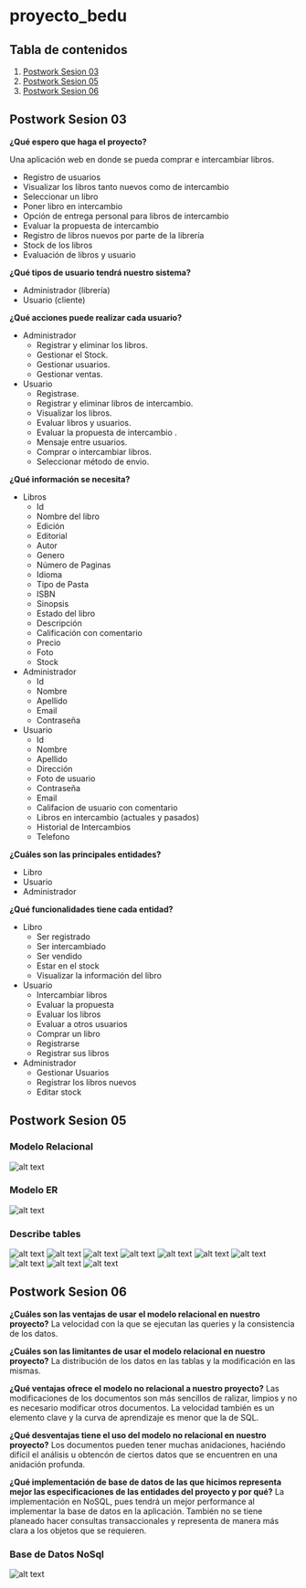 # proyecto_bedu

## Tabla de contenidos
1. [Postwork Sesion 03](#postwork-3)
2. [Postwork Sesion 05](#postwork-5)
3. [Postwork Sesion 06](#postwork-6)

## Postwork Sesion 03 <a name="postwork-3"></a>

**¿Qué espero que haga el proyecto?**

Una aplicación web en donde se pueda comprar e intercambiar libros.  
- Registro de usuarios  
- Visualizar los libros tanto nuevos como de intercambio  
- Seleccionar un libro  
- Poner libro en intercambio  
- Opción de entrega personal para libros de intercambio  
- Evaluar la propuesta de intercambio  
- Registro de libros nuevos por parte de la librería  
- Stock de los libros  
- Evaluación de libros y usuario  

**¿Qué tipos de usuario tendrá nuestro sistema?**
- Administrador (librería)  
- Usuario (cliente)  

**¿Qué acciones puede realizar cada usuario?**

- Administrador  
    - Registrar y eliminar los libros.  
    - Gestionar el Stock.  
    - Gestionar usuarios.  
    - Gestionar ventas.  
- Usuario
    - Registrase.  
    - Registrar y eliminar libros de intercambio.  
    - Visualizar los libros.  
    - Evaluar libros y usuarios.  
    - Evaluar la propuesta de intercambio . 
    - Mensaje entre usuarios.
    - Comprar o intercambiar libros.  
    - Seleccionar método de envio.  

**¿Qué información se necesita?**

- Libros  
    - Id 
    - Nombre del libro  
    - Edición  
    - Editorial  
    - Autor  
    - Genero  
    - Número de Paginas  
    - Idioma  
    - Tipo de Pasta  
    - ISBN  
    - Sinopsis  
    - Estado del libro  
    - Descripción  
    - Calificación con comentario  
    - Precio  
    - Foto  
    - Stock  
- Administrador  
    - Id  
    - Nombre 
    - Apellido 
    - Email  
    - Contraseña
- Usuario  
    - Id  
    - Nombre  
    - Apellido  
    - Dirección  
    - Foto de usuario  
    - Contraseña  
    - Email  
    - Califacion de usuario con comentario
    - Libros en intercambio (actuales y pasados)  
    - Historial de Intercambios  
    - Telefono  

**¿Cuáles son las principales entidades?** 
- Libro  
- Usuario  
- Administrador

**¿Qué funcionalidades tiene cada entidad?**
- Libro  
    - Ser registrado  
    - Ser intercambiado  
    - Ser vendido  
    - Estar en el stock  
    - Visualizar la información del libro  
- Usuario  
    - Intercambiar libros  
    - Evaluar la propuesta  
    - Evaluar los libros  
    - Evaluar a otros usuarios  
    - Comprar un libro  
    - Registrarse  
    - Registrar sus libros  
- Administrador  
    - Gestionar Usuarios
    - Registrar los libros nuevos
    - Editar stock

## Postwork Sesion 05 <a name="postwork-5"></a>

### Modelo Relacional
![alt text](https://github.com/HanniHans/proyecto_bedu/blob/OldFIles/database/modelo_relacional.png)

### Modelo ER
![alt text](https://github.com/HanniHans/proyecto_bedu/blob/OldFIles/database/modelo_ER.png)

### Describe tables

![alt text](https://github.com/HanniHans/proyecto_bedu/blob/OldFIles/database/describe_tables/administradores.png)
![alt text](https://github.com/HanniHans/proyecto_bedu/blob/OldFIles/database/describe_tables/articulos_compra.png)
![alt text](https://github.com/HanniHans/proyecto_bedu/blob/OldFIles/database/describe_tables/autores.png)
![alt text](https://github.com/HanniHans/proyecto_bedu/blob/OldFIles/database/describe_tables/compras.png)
![alt text](https://github.com/HanniHans/proyecto_bedu/blob/OldFIles/database/describe_tables/editoriales.png)
![alt text](https://github.com/HanniHans/proyecto_bedu/blob/OldFIles/database/describe_tables/generos.png)
![alt text](https://github.com/HanniHans/proyecto_bedu/blob/OldFIles/database/describe_tables/idiomas.png)
![alt text](https://github.com/HanniHans/proyecto_bedu/blob/OldFIles/database/describe_tables/intercambios.png)
![alt text](https://github.com/HanniHans/proyecto_bedu/blob/OldFIles/database/describe_tables/libros.png)
![alt text](https://github.com/HanniHans/proyecto_bedu/blob/OldFIles/database/describe_tables/usuarios.png)


## Postwork Sesion 06 <a name="postwork-6"></a>

**¿Cuáles son las ventajas de usar el modelo relacional en nuestro proyecto?**
    La velocidad con la que se ejecutan las queries y la consistencia de los datos.  

**¿Cuáles son las limitantes de usar el modelo relacional en nuestro proyecto?**
    La distribución de los datos en las tablas y la modificación en las mismas. 

**¿Qué ventajas ofrece el modelo no relacional a nuestro proyecto?**
    Las modificaciones de los documentos son más sencillos de ralizar, limpios y no es necesario modificar otros documentos. La velocidad también es un elemento clave y la curva de aprendizaje es menor que la de SQL. 

**¿Qué desventajas tiene el uso del modelo no relacional en nuestro proyecto?**
    Los documentos pueden tener muchas anidaciones, haciéndo difícil el análisis u obtencón de ciertos datos que se encuentren en una anidación profunda.

**¿Qué implementación de base de datos de las que hicimos representa mejor las especificaciones de las entidades del proyecto y por qué?**
    La implementación en NoSQL, pues tendrá un mejor performance al implementar la base de datos en la aplicación. También no se tiene planeado hacer consultas transaccionales y representa de manera más clara a los objetos que se requieren.


### Base de Datos NoSql
![alt text](https://github.com/HanniHans/proyecto_bedu/blob/OldFIles/database/NoSql.png)
